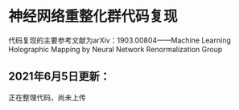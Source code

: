 # 神经网络重整化群代码复现
  代码复现的主要参考文献为arXiv：1903.00804——Machine Learning Holographic Mapping by Neural Network Renormalization Group
## 2021年6月5日更新：
正在整理代码，尚未上传
